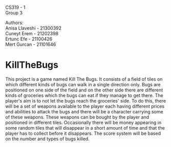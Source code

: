 CS319 - 1  
Group 3  
  
Authors:   
         Anisa Llaveshi - 21300392  
         Cuneyt Erem - 21202398  
         Ertunc Efe - 21100426  
         Mert Gurcan - 21101646  

# KillTheBugs
This project is a game named Kill The Bugs. It consists of a field of tiles on which different kinds of bugs can walk in a single direction only. Bugs are positioned on one side of the field and on the other side there are different kinds of groceries which the bugs can eat if they manage to get there.  The player's aim is to not let the bugs reach the groceries' side. To do this, there will be a set of weapons available to the player each having different prices and abilities to attack the bugs and there will be a character carrying some of these weapons. These weapons can be bought by the player and positioned in different tiles. Occasionally there will be money appearing in some random tiles that will disappear in a short amount of time and that the player has to collect before it disappears. The score system will be based on the number and types of bugs killed.
